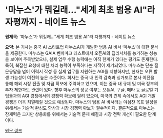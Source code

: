 # '마누스'가 뭐길래…"세계 최초 범용 AI"라 자평까지 - 네이트 뉴스

**원제목:** '마누스'가 뭐길래…&quot;세계 최초 범용 AI&quot;라 자평까지 - 네이트 뉴스

**요약:** 본 기사는 중국 AI 스타트업 마누스AI가 개발한 범용 AI 비서 ‘마누스’에 대한 분석을 제공한다.  마누스는 GAIA 벤치마크 테스트에서 오픈AI의 딥리서치를 능가하는 성능을 보이며 주목받았으나,  실제 업무 수행 능력에는 아직 한계가 있다는 평가도 존재한다.  특히, 복잡한 요청에 대한 처리 능력이 부족하다는 지적이 제기되었다. 마누스는 단순 질문응답을 넘어 이력서 작성 등 실제 업무를 지원하는 AGI를 지향하지만,  현재는 오류 발생 가능성이 여전히 높은 수준이다.  회사는 중국 내 인력 감축과 싱가포르 본사 이전을 통해 해외 시장 진출 및 자금 확보에 주력하고 있으며,  이는 중국 내 규제 및 미국 정부의 투자 제한과도 관련이 있다.  향후 마누스의 성공 여부는 오픈AI, 구글, 메타 등 글로벌 기업들과의 AGI 경쟁에서의 경쟁력 확보에 달려 있으며,  미국의 견제 속에서도 AGI 개발 경쟁은 더욱 치열해질 것으로 예상된다. 마누스의 범용 AI 비서라는 야심찬 목표 달성을 위해서는 기술적 완성도 향상과 시장 경쟁력 확보가 필수적이다.  결론적으로 마누스는 잠재력은 크지만 상용화를 위해서는 기술적 문제 해결과 시장 전략 개선이 필요한 단계이다.

[원문 링크](https://news.nate.com/view/20250724n33412)

